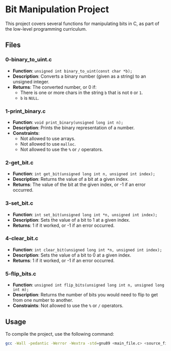 # Bit Manipulation Project

This project covers several functions for manipulating bits in C, as part of the low-level programming curriculum.

## Files

### 0-binary_to_uint.c

- **Function**: `unsigned int binary_to_uint(const char *b);`
- **Description**: Converts a binary number (given as a string) to an unsigned integer.
- **Returns**: The converted number, or 0 if:
  - There is one or more chars in the string `b` that is not `0` or `1`.
  - `b` is `NULL`.

### 1-print_binary.c

- **Function**: `void print_binary(unsigned long int n);`
- **Description**: Prints the binary representation of a number.
- **Constraints**:
  - Not allowed to use arrays.
  - Not allowed to use `malloc`.
  - Not allowed to use the `%` or `/` operators.

### 2-get_bit.c

- **Function**: `int get_bit(unsigned long int n, unsigned int index);`
- **Description**: Returns the value of a bit at a given index.
- **Returns**: The value of the bit at the given index, or -1 if an error occurred.

### 3-set_bit.c

- **Function**: `int set_bit(unsigned long int *n, unsigned int index);`
- **Description**: Sets the value of a bit to 1 at a given index.
- **Returns**: 1 if it worked, or -1 if an error occurred.

### 4-clear_bit.c

- **Function**: `int clear_bit(unsigned long int *n, unsigned int index);`
- **Description**: Sets the value of a bit to 0 at a given index.
- **Returns**: 1 if it worked, or -1 if an error occurred.

### 5-flip_bits.c

- **Function**: `unsigned int flip_bits(unsigned long int n, unsigned long int m);`
- **Description**: Returns the number of bits you would need to flip to get from one number to another.
- **Constraints**: Not allowed to use the `%` or `/` operators.

## Usage

To compile the project, use the following command:

```sh
gcc -Wall -pedantic -Werror -Wextra -std=gnu89 <main_file.c> <source_file.c> -o <output_file>

